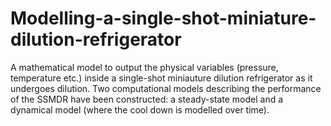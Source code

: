 # Modelling-a-single-shot-miniature-dilution-refrigerator
A mathematical model to output the physical variables (pressure, temperature etc.) inside a single-shot miniauture dilution refrigerator as it undergoes dilution.
Two computational models describing the performance of the SSMDR have been constructed: a steady-state model and a dynamical model (where the cool down is modelled over time).
